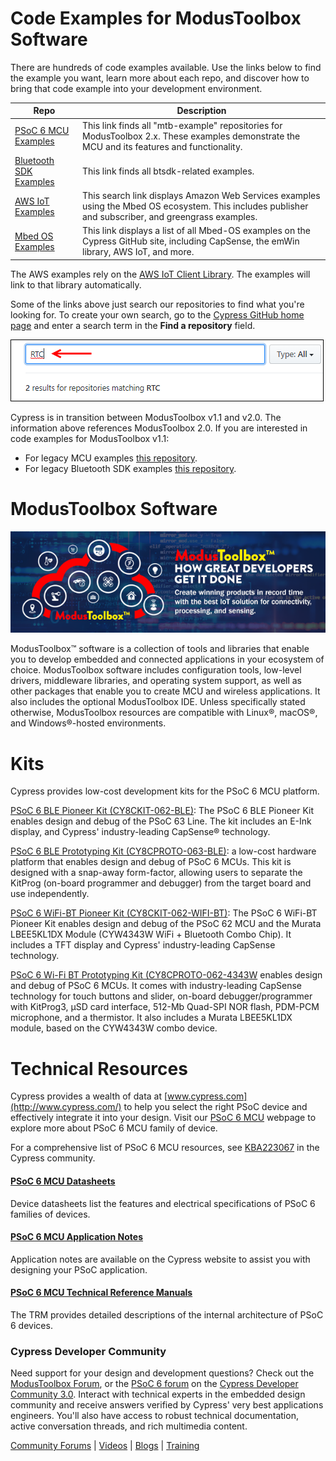 # Code Examples for ModusToolbox Software

There are hundreds of code examples available. Use the links below to find the example you want, learn more about each repo, and discover how to bring that code example into your development environment.

| Repo | Description |
| ----- | ----- |
|[PSoC 6 MCU Examples](https://github.com/cypresssemiconductorco?q=mtb-example%20NOT%20Deprecated) | This link finds all "mtb-example" repositories for ModusToolbox 2.x. These examples demonstrate the MCU and its features and functionality. |
|[Bluetooth SDK Examples](https://github.com/cypresssemiconductorco?q=btsdk-example%20NOT%20Deprecated)| This link finds all btsdk-related examples. |
|[AWS IoT Examples](https://github.com/cypresssemiconductorco?q=mbed-os-example-aws%20NOT%20deprecated)| This search link displays Amazon Web Services examples using the Mbed OS ecosystem. This includes publisher and subscriber, and greengrass examples. |
| [Mbed OS Examples](https://github.com/cypresssemiconductorco?q=mbed-os-example%20NOT%20Deprecated) |This link displays a list of all Mbed-OS examples on the Cypress GitHub site, including CapSense, the emWin library, AWS IoT, and more.|

The AWS examples rely on the [AWS IoT Client Library](https://github.com/cypresssemiconductorco/aws-iot). The examples will link to that library automatically.

Some of the links above just search our repositories to find what you're looking for. To create your own search, go to the [Cypress GitHub home page](https://github.com/cypresssemiconductorco) and enter a search term in the **Find a repository** field.

![search](Images/search.png)

Cypress is in transition between ModusToolbox v1.1 and v2.0. The information above references ModusToolbox 2.0. If you are interested in code examples for ModusToolbox v1.1:

- For legacy MCU examples [this repository](https://github.com/cypresssemiconductorco/Code-Examples-for-the-ModusToolbox-PSoC-6-SDK).
- For legacy Bluetooth SDK examples [this repository](https://github.com/cypresssemiconductorco/Code-Examples-BT-SDK-for-ModusToolbox). 

# ModusToolbox Software
![](Images/MTbanner.png)

ModusToolbox™ software is a collection of tools and libraries that enable you to develop embedded and connected applications in your ecosystem of choice. ModusToolbox software includes configuration tools, low-level drivers, middleware libraries, and operating system support, as well as other packages that enable you to create MCU and wireless applications. It also includes the optional ModusToolbox IDE. Unless specifically stated otherwise, ModusToolbox resources are compatible with Linux®, macOS®, and Windows®-hosted environments.

# Kits
Cypress provides low-cost development kits for the PSoC 6 MCU platform.

[PSoC 6 BLE Pioneer Kit (CY8CKIT-062-BLE)](http://www.cypress.com/cy8ckit-062-ble): The PSoC 6 BLE Pioneer Kit  enables design and debug of the PSoC 63 Line. The kit includes an E-Ink display, and Cypress' industry-leading CapSense® technology.

[PSoC 6 BLE Prototyping Kit (CY8CPROTO-063-BLE)](https://www.cypress.com/documentation/development-kitsboards/psoc-6-ble-prototyping-kit-cy8cproto-063-ble): a low-cost hardware platform that enables design and debug of PSoC 6 MCUs. This kit is designed with a snap-away form-factor, allowing users to separate the KitProg (on-board programmer and debugger) from the target board and use independently.

[PSoC 6 WiFi-BT Pioneer Kit (CY8CKIT-062-WIFI-BT)](http://www.cypress.com/CY8CKIT-062-WiFi-BT): The PSoC 6 WiFi-BT Pioneer Kit enables design and debug of the PSoC 62 MCU and the Murata LBEE5KL1DX Module (CYW4343W WiFi + Bluetooth Combo Chip). It includes a TFT display and Cypress' industry-leading CapSense technology.

[PSoC 6 Wi-Fi BT Prototyping Kit (CY8CPROTO-062-4343W](http://www.cypress.com/cy8cproto-062-4343w) enables design and debug of PSoC 6 MCUs. It comes with industry-leading CapSense technology for touch buttons and slider, on-board debugger/programmer with KitProg3, μSD card interface, 512-Mb Quad-SPI NOR flash, PDM-PCM microphone, and a thermistor. It also includes a Murata LBEE5KL1DX module, based on the CYW4343W combo device.

# Technical Resources

Cypress provides a wealth of data at [www.cypress.com](http://www.cypress.com/) to help you select the right PSoC device and effectively integrate it into your design. Visit our [PSoC 6 MCU](http://www.cypress.com/psoc6) webpage to explore more about PSoC 6 MCU family of device.

For a comprehensive list of PSoC 6 MCU resources, see [KBA223067](https://community.cypress.com/docs/DOC-14644) in the Cypress community.

#### [PSoC 6 MCU Datasheets](http://www.cypress.com/psoc6ds)
Device datasheets list the features and electrical specifications of PSoC 6 families of devices.

#### [PSoC 6 MCU Application Notes](http://www.cypress.com/psoc6an)
Application notes are available on the Cypress website to assist you with designing your PSoC application.

#### [PSoC 6 MCU Technical Reference Manuals](http://www.cypress.com/psoc6trm)
The TRM provides detailed descriptions of the internal architecture of PSoC 6 devices.

### Cypress Developer Community ##

Need support for your design and development questions? Check out the [ModusToolbox Forum](https://community.cypress.com/community/modustoolbox/overview), or the [PSoC 6 forum](https://community.cypress.com/community/psoc-6) on the [Cypress Developer Community 3.0](https://community.cypress.com/welcome). Interact with technical experts in the embedded design community and receive answers verified by Cypress' very best applications engineers. You'll also have access to robust technical documentation, active conversation threads, and rich multimedia content.

[Community Forums](https://community.cypress.com/welcome) | [Videos](http://www.cypress.com/video-library) | [Blogs](http://www.cypress.com/blog) | [Training](http://www.cypress.com/training)
